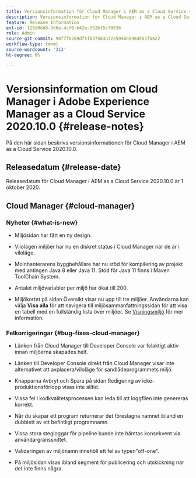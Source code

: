 ```yaml
---
title: Versionsinformation för Cloud Manager i AEM as a Cloud Service version 2020.10.0
description: Versionsinformation för Cloud Manager i AEM as a Cloud Service version 2020.10.0
feature: Release Information
exl-id: 129d0dd8-3d6e-4cf0-b42e-5526f5cf0836
role: Admin
source-git-commit: 90f7f6209df5f837583a7225940a5984551f6622
workflow-type: tm+mt
source-wordcount: '312'
ht-degree: 0%

---
```


# Versionsinformation om Cloud Manager i Adobe Experience Manager as a Cloud Service 2020.10.0 {#release-notes}

På den här sidan beskrivs versionsinformationen för Cloud Manager i AEM as a Cloud Service 2020.10.0.

## Releasedatum {#release-date}

Releasedatum för Cloud Manager i AEM as a Cloud Service 2020.10.0 är 1 oktober 2020.

## Cloud Manager {#cloud-manager}

### Nyheter {#what-is-new}

* Miljösidan har fått en ny design.

* Vilolägen miljöer har nu en diskret status i Cloud Manager när de är i viloläge.

* Molnhanterarens byggbehållare har nu stöd för kompilering av projekt med antingen Java 8 eller Java 11. Stöd för Java 11 finns i Maven ToolChain System.

* Antalet miljövariabler per miljö har ökat till 200.

* Miljökortet på sidan Översikt visar nu upp till tre miljöer. Användarna kan välja **Visa alla** för att navigera till miljösammanfattningssidan för att visa en tabell med en fullständig lista över miljöer.
Se [Visningsmiljö](/help/implementing/cloud-manager/manage-environments.md#viewing-environment) för mer information.


### Felkorrigeringar {#bug-fixes-cloud-manager}

* Länken från Cloud Manager till Developer Console var felaktigt aktiv innan miljöerna skapades helt.

* Länken till Developer Console direkt från Cloud Manager visar inte alternativet att avplacera/viloläge för sandlådeprogrammets miljö.

* Knapparna Avbryt och Spara på sidan Redigering av icke-produktionsförlopp visas inte alltid.

* Vissa fel i kodkvalitetsprocessen kan leda till att loggfilen inte genereras korrekt.

* När du skapar ett program returnerar det föreslagna namnet ibland en dubblett av ett befintligt programnamn.

* Vissa stora stegloggar för pipeline kunde inte hämtas konsekvent via användargränssnittet.

* Valideringen av miljönamn innehöll ett fel av typen&quot;off-one&quot;.

* På miljösidan visas ibland segment för publicering och utskickning när det inte finns några.
